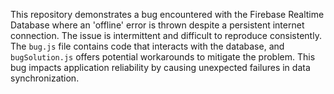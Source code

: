 This repository demonstrates a bug encountered with the Firebase Realtime Database where an 'offline' error is thrown despite a persistent internet connection. The issue is intermittent and difficult to reproduce consistently. The `bug.js` file contains code that interacts with the database, and `bugSolution.js` offers potential workarounds to mitigate the problem.  This bug impacts application reliability by causing unexpected failures in data synchronization.